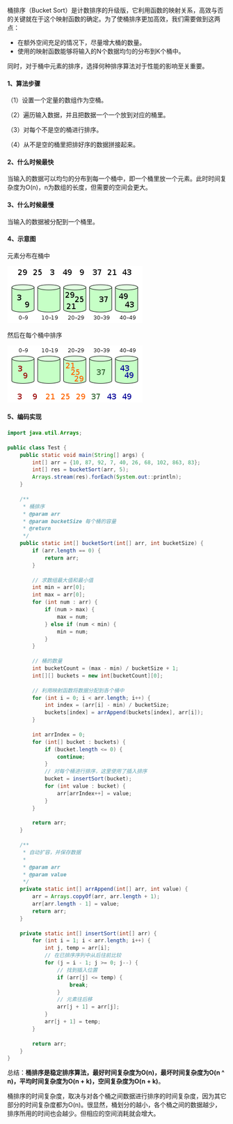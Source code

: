 桶排序（Bucket Sort）是计数排序的升级版，它利用函数的映射关系，高效与否的关键就在于这个映射函数的确定。为了使桶排序更加高效，我们需要做到这两点：

- 在额外空间充足的情况下，尽量增大桶的数量。
- 使用的映射函数能够将输入的N个数据均匀的分布到K个桶中。

同时，对于桶中元素的排序，选择何种排序算法对于性能的影响至关重要。

#### 1、算法步骤

（1）设置一个定量的数组作为空桶。

（2）遍历输入数据，并且把数据一个一个放到对应的桶里。

（3）对每个不是空的桶进行排序。

（4）从不是空的桶里把排好序的数据拼接起来。

#### 2、什么时候最快

当输入的数据可以均匀的分布到每一个桶中，即一个桶里放一个元素。此时时间复杂度为O(n)，n为数组的长度，但需要的空间会更大。

#### 3、什么时候最慢

当输入的数据被分配到一个桶里。

#### 4、示意图

元素分布在桶中

![img](9.桶排序.assets/Bucket_sort_1.svg_.png)

然后在每个桶中排序

![img](9.桶排序.assets/Bucket_sort_2.svg_.png)

#### 5、编码实现

```java
import java.util.Arrays;

public class Test {
	public static void main(String[] args) {
		int[] arr = {10, 87, 92, 7, 40, 26, 68, 102, 863, 83};
		int[] res = bucketSort(arr, 5);
		Arrays.stream(res).forEach(System.out::println);
	}

	/**
	 * 桶排序
	 * @param arr
	 * @param bucketSize 每个桶的容量
	 * @return
	 */
	public static int[] bucketSort(int[] arr, int bucketSize) {
		if (arr.length == 0) {
			return arr;
		}

		// 求数组最大值和最小值
		int min = arr[0];
		int max = arr[0];
		for (int num : arr) {
			if (num > max) {
				max = num;
			} else if (num < min) {
				min = num;
			}
		}

		// 桶的数量
		int bucketCount = (max - min) / bucketSize + 1;
		int[][] buckets = new int[bucketCount][0];

		// 利用映射函数将数据分配到各个桶中
		for (int i = 0; i < arr.length; i++) {
			int index = (arr[i] - min) / bucketSize;
			buckets[index] = arrAppend(buckets[index], arr[i]);
		}

		int arrIndex = 0;
		for (int[] bucket : buckets) {
			if (bucket.length <= 0) {
				continue;
			}
			// 对每个桶进行排序，这里使用了插入排序
			bucket = insertSort(bucket);
			for (int value : bucket) {
				arr[arrIndex++] = value;
			}
		}

		return arr;
	}

	/**
	 * 自动扩容，并保存数据
	 *
	 * @param arr
	 * @param value
	 */
	private static int[] arrAppend(int[] arr, int value) {
		arr = Arrays.copyOf(arr, arr.length + 1);
		arr[arr.length - 1] = value;
		return arr;
	}

	private static int[] insertSort(int[] arr) {
		for (int i = 1; i < arr.length; i++) {
			int j, temp = arr[i];
			// 在已排序序列中从后往前比较
			for (j = i - 1; j >= 0; j--) {
				// 找到插入位置
				if (arr[j] <= temp) {
					break;
				}
				// 元素往后移
				arr[j + 1] = arr[j];
			}
			arr[j + 1] = temp;
		}

		return arr;
	}
}
```

总结：**桶排序是稳定排序算法，最好时间复杂度为O(n)，最坏时间复杂度为O(n ^ n)，平均时间复杂度为O(n + k)，空间复杂度为O(n + k)**。

桶排序的时间复杂度，取决与对各个桶之间数据进行排序的时间复杂度，因为其它部分的时间复杂度都为O(n)。很显然，桶划分的越小，各个桶之间的数据越少，排序所用的时间也会越少。但相应的空间消耗就会增大。 